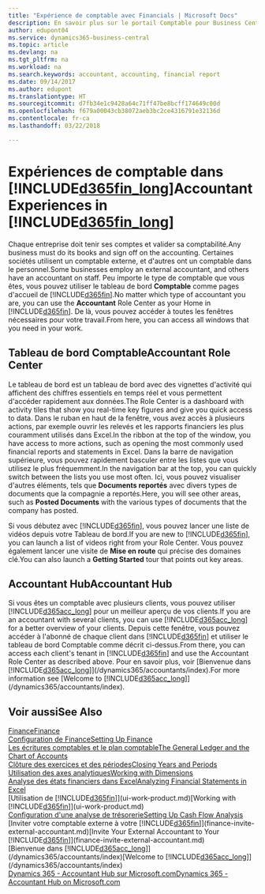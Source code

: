 ```yaml
---
title: "Expérience de comptable avec Financials | Microsoft Docs"
description: En savoir plus sur le portail Comptable pour Business Central et le tableau de bord Comptable qui prend en charge les comptables internes et externes de la compagnie du client.
author: edupont04
ms.service: dynamics365-business-central
ms.topic: article
ms.devlang: na
ms.tgt_pltfrm: na
ms.workload: na
ms.search.keywords: accountant, accounting, financial report
ms.date: 09/14/2017
ms.author: edupont
ms.translationtype: HT
ms.sourcegitcommit: d7fb34e1c9428a64c71ff47be8bcff174649c00d
ms.openlocfilehash: f679a00043cb38072aeb3bc2ce4316791e32136d
ms.contentlocale: fr-ca
ms.lasthandoff: 03/22/2018

---
```

# <a name="accountant-experiences-in-included365finlongincludesd365finlongmdmd"></a><span data-ttu-id="9e376-103">Expériences de comptable dans [!INCLUDE[d365fin_long](includes/d365fin_long_md.md)]</span><span class="sxs-lookup"><span data-stu-id="9e376-103">Accountant Experiences in [!INCLUDE[d365fin_long](includes/d365fin_long_md.md)]</span></span>
<span data-ttu-id="9e376-104">Chaque entreprise doit tenir ses comptes et valider sa comptabilité.</span><span class="sxs-lookup"><span data-stu-id="9e376-104">Any business must do its books and sign off on the accounting.</span></span> <span data-ttu-id="9e376-105">Certaines sociétés utilisent un comptable externe, et d'autres ont un comptable dans le personnel.</span><span class="sxs-lookup"><span data-stu-id="9e376-105">Some businesses employ an external accountant, and others have an accountant on staff.</span></span> <span data-ttu-id="9e376-106">Peu importe le type de comptable que vous êtes, vous pouvez utiliser le tableau de bord **Comptable** comme pages d'accueil de [!INCLUDE[d365fin](includes/d365fin_md.md)].</span><span class="sxs-lookup"><span data-stu-id="9e376-106">No matter which type of accountant you are, you can use the **Accountant** Role Center as your Home in [!INCLUDE[d365fin](includes/d365fin_md.md)].</span></span> <span data-ttu-id="9e376-107">De là, vous pouvez accéder à toutes les fenêtres nécessaires pour votre travail.</span><span class="sxs-lookup"><span data-stu-id="9e376-107">From here, you can access all windows that you need in your work.</span></span>  

## <a name="accountant-role-center"></a><span data-ttu-id="9e376-108">Tableau de bord Comptable</span><span class="sxs-lookup"><span data-stu-id="9e376-108">Accountant Role Center</span></span>
<span data-ttu-id="9e376-109">Le tableau de bord est un tableau de bord avec des vignettes d'activité qui affichent des chiffres essentiels en temps réel et vous permettent d'accéder rapidement aux données.</span><span class="sxs-lookup"><span data-stu-id="9e376-109">The Role Center is a dashboard with activity tiles that show you real-time key figures and give you quick access to data.</span></span> <span data-ttu-id="9e376-110">Dans le ruban en haut de la fenêtre, vous avez accès à plusieurs actions, par exemple ouvrir les relevés et les rapports financiers les plus couramment utilisés dans Excel.</span><span class="sxs-lookup"><span data-stu-id="9e376-110">In the ribbon at the top of the window, you have access to more actions, such as opening the most commonly used financial reports and statements in Excel.</span></span> <span data-ttu-id="9e376-111">Dans la barre de navigation supérieure, vous pouvez rapidement basculer entre les listes que vous utilisez le plus fréquemment.</span><span class="sxs-lookup"><span data-stu-id="9e376-111">In the navigation bar at the top, you can quickly switch between the lists you use most often.</span></span> <span data-ttu-id="9e376-112">Ici, vous pouvez visualiser d'autres éléments, tels que **Documents reportés** avec divers types de documents que la compagnie a reportés.</span><span class="sxs-lookup"><span data-stu-id="9e376-112">Here, you will see other areas, such as **Posted Documents** with the various types of documents that the company has posted.</span></span>  

<span data-ttu-id="9e376-113">Si vous débutez avec [!INCLUDE[d365fin](includes/d365fin_md.md)], vous pouvez lancer une liste de vidéos depuis votre Tableau de bord.</span><span class="sxs-lookup"><span data-stu-id="9e376-113">If you are new to [!INCLUDE[d365fin](includes/d365fin_md.md)], you can launch a list of videos right from your Role Center.</span></span> <span data-ttu-id="9e376-114">Vous pouvez également lancer une visite de **Mise en route** qui précise des domaines clé.</span><span class="sxs-lookup"><span data-stu-id="9e376-114">You can also launch a **Getting Started** tour that points out key areas.</span></span>  

## <a name="accountant-hub"></a><span data-ttu-id="9e376-115">Accountant Hub</span><span class="sxs-lookup"><span data-stu-id="9e376-115">Accountant Hub</span></span>
<span data-ttu-id="9e376-116">Si vous êtes un comptable avec plusieurs clients, vous pouvez utiliser [!INCLUDE[d365acc_long](includes/d365acc_long_md.md)] pour un meilleur aperçu de vos clients.</span><span class="sxs-lookup"><span data-stu-id="9e376-116">If you are an accountant with several clients, you can use [!INCLUDE[d365acc_long](includes/d365acc_long_md.md)] for a better overview of your clients.</span></span> <span data-ttu-id="9e376-117">Depuis cette fenêtre, vous pouvez accéder à l'abonné de chaque client dans [!INCLUDE[d365fin](includes/d365fin_md.md)] et utiliser le tableau de bord Comptable comme décrit ci-dessus.</span><span class="sxs-lookup"><span data-stu-id="9e376-117">From there, you can access each client's tenant in [!INCLUDE[d365fin](includes/d365fin_md.md)] and use the Accountant Role Center as described above.</span></span> <span data-ttu-id="9e376-118">Pour en savoir plus, voir [Bienvenue dans [!INCLUDE[d365acc_long](includes/d365acc_long_md.md)]](/dynamics365/accountants/index).</span><span class="sxs-lookup"><span data-stu-id="9e376-118">For more information see [Welcome to [!INCLUDE[d365acc_long](includes/d365acc_long_md.md)]](/dynamics365/accountants/index).</span></span>  

## <a name="see-also"></a><span data-ttu-id="9e376-119">Voir aussi</span><span class="sxs-lookup"><span data-stu-id="9e376-119">See Also</span></span>
[<span data-ttu-id="9e376-120">Finance</span><span class="sxs-lookup"><span data-stu-id="9e376-120">Finance</span></span>](finance.md)  
[<span data-ttu-id="9e376-121">Configuration de Finance</span><span class="sxs-lookup"><span data-stu-id="9e376-121">Setting Up Finance</span></span>](finance-setup-finance.md)  
[<span data-ttu-id="9e376-122">Les écritures comptables et le plan comptable</span><span class="sxs-lookup"><span data-stu-id="9e376-122">The General Ledger and the Chart of Accounts</span></span>](finance-general-ledger.md)  
[<span data-ttu-id="9e376-123">Clôture des exercices et des périodes</span><span class="sxs-lookup"><span data-stu-id="9e376-123">Closing Years and Periods</span></span>](year-close-years-periods.md)  
[<span data-ttu-id="9e376-124">Utilisation des axes analytiques</span><span class="sxs-lookup"><span data-stu-id="9e376-124">Working with Dimensions</span></span>](finance-dimensions.md)  
[<span data-ttu-id="9e376-125">Analyse des états financiers dans Excel</span><span class="sxs-lookup"><span data-stu-id="9e376-125">Analyzing Financial Statements in Excel</span></span>](finance-analyze-excel.md)  
<span data-ttu-id="9e376-126">[Utilisation de [!INCLUDE[d365fin](includes/d365fin_md.md)]](ui-work-product.md)</span><span class="sxs-lookup"><span data-stu-id="9e376-126">[Working with [!INCLUDE[d365fin](includes/d365fin_md.md)]](ui-work-product.md)</span></span>  
[<span data-ttu-id="9e376-127">Configuration d'une analyse de trésorerie</span><span class="sxs-lookup"><span data-stu-id="9e376-127">Setting Up Cash Flow Analysis</span></span>](finance-setup-cash-flow-analyses.md)  
<span data-ttu-id="9e376-128">[Inviter votre comptable externe à votre [!INCLUDE[d365fin](includes/d365fin_md.md)]](finance-invite-external-accountant.md)</span><span class="sxs-lookup"><span data-stu-id="9e376-128">[Invite Your External Accountant to Your [!INCLUDE[d365fin](includes/d365fin_md.md)]](finance-invite-external-accountant.md)</span></span>  
<span data-ttu-id="9e376-129">[Bienvenue dans [!INCLUDE[d365acc_long](includes/d365acc_long_md.md)]](/dynamics365/accountants/index)</span><span class="sxs-lookup"><span data-stu-id="9e376-129">[Welcome to [!INCLUDE[d365acc_long](includes/d365acc_long_md.md)]](/dynamics365/accountants/index)</span></span>  
[<span data-ttu-id="9e376-130">Dynamics 365 - Accountant Hub sur Microsoft.com</span><span class="sxs-lookup"><span data-stu-id="9e376-130">Dynamics 365 - Accountant Hub on Microsoft.com</span></span>](https://www.microsoft.com/en-us/dynamics365/financial-insights-for-accountants)  

